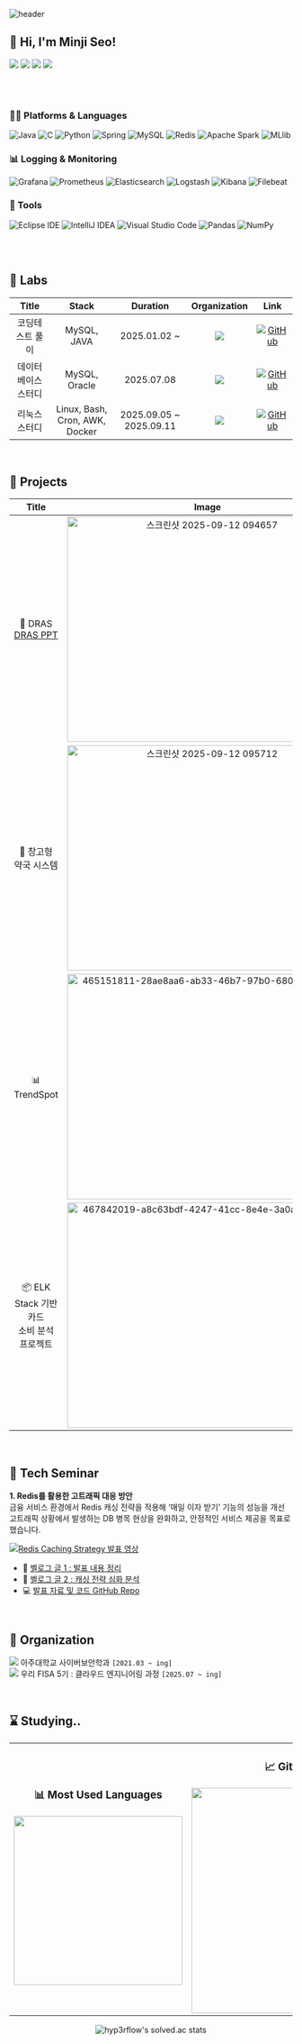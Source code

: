 
![header](https://capsule-render.vercel.app/api?type=venom&color=auto&text=Minji&animation=fadeIn&height=150&align=center)

## 👋 Hi, I'm Minji Seo!

<a href="https://github.com/menzzi" target="_blank"><img src="https://img.shields.io/badge/Github-181717?style=flat-square&logo=GitHub&logoColor=white"/></a> 
<a href="https://www.instagram.com/mindii_s/" target="_blank"><img src="https://img.shields.io/badge/instagram-E4405F?style=flat-square&logo=Instagram&logoColor=white"/></a>
<a href="https://blog.naver.com/minmin3927" target="_blank"><img src="https://img.shields.io/badge/naver.blog-03C75A?style=flat-square&logo=Naver&logoColor=white"/></a> 
<a href="https://velog.io/@menzzi" target="_blank"><img src="https://img.shields.io/badge/Velog-20C997?style=flat-square&logo=Velog&logoColor=white"/></a>
</a>  

<br><br>


### 🧑‍💻 Platforms & Languages
![Java](https://img.shields.io/badge/Java-007396?style=plastic&logo=Java&logoColor=white)
![C](https://img.shields.io/badge/C-A8B9CC?style=plastic&logo=C&logoColor=white)
![Python](https://img.shields.io/badge/Python-3776AB?style=plastic&logo=python&logoColor=white)
![Spring](https://img.shields.io/badge/Spring-6DB33F?style=plastic&logo=Spring&logoColor=white)
![MySQL](https://img.shields.io/badge/MySQL-4479A1?style=plastic&logo=MySQL&logoColor=white)
![Redis](https://img.shields.io/badge/Redis-Caching-red?style=plastic&logo=redis&logoColor=white)
![Apache Spark](https://img.shields.io/badge/Apache%20Spark-E25A1C?style=plastic&logo=apachespark&logoColor=white)
![MLlib](https://img.shields.io/badge/MLlib-FF9900?style=plastic&logo=MLlib&logoColor=white)


### 📊 Logging & Monitoring
![Grafana](https://img.shields.io/badge/Grafana-Monitoring-orange?style=plastic&logo=grafana&logoColor=white)
![Prometheus](https://img.shields.io/badge/Prometheus-Metrics-E6522C?style=plastic&logo=prometheus&logoColor=white)
![Elasticsearch](https://img.shields.io/badge/Elasticsearch-005571?style=plastic&logo=elasticsearch&logoColor=white)
![Logstash](https://img.shields.io/badge/Logstash-000000?style=plastic&logo=logstash&logoColor=white)
![Kibana](https://img.shields.io/badge/Kibana-E8478B?style=plastic&logo=kibana&logoColor=white)
![Filebeat](https://img.shields.io/badge/Filebeat-005571?style=plastic&logo=elastic&logoColor=white)

### 🔧 Tools
![Eclipse IDE](https://img.shields.io/badge/Eclipse%20IDE-2C2255?style=plastic&logo=Eclipse%20IDE&logoColor=white)
![IntelliJ IDEA](https://img.shields.io/badge/IntelliJ%20IDEA-000000?style=plastic&logo=intellijidea&logoColor=white)
![Visual Studio Code](https://img.shields.io/badge/Visual%20Studio%20Code-007ACC?style=plastic&logo=Visual%20Studio%20Code&logoColor=white)
![Pandas](https://img.shields.io/badge/Pandas-150458?style=plastic&logo=Pandas&logoColor=white)
![NumPy](https://img.shields.io/badge/Numpy-013243?style=plastic&logo=NumPy&logoColor=white)

<br><br>



## 🚀 Labs

|           Title           |     Stack     |   Duration   |     Organization     |     Link     |
|:-------------------------:|:-------------:|:------------:|:--------------------:|:------------:|
| 코딩테스트 풀이      | MySQL, JAVA   | 2025.01.02 ~ | <img src="https://img.shields.io/badge/-Individual-B497BD" /> | [![GitHub](https://img.shields.io/badge/GitHub%20%7C%20codingtest--study-181717?logo=github&logoColor=white)](https://github.com/menzzi/java-sql-self-codingtest-study.git) |
| 데이터베이스 스터디       | MySQL, Oracle | 2025.07.08   | <img src="https://img.shields.io/badge/-우리%20FISA%205기-blue" /> | [![GitHub](https://img.shields.io/badge/GitHub%20%7C%20database--study-181717?logo=github&logoColor=white)](https://github.com/menzzi/mysql-oracle-fisa05-database-study.git) |
| 리눅스 스터디        | Linux, Bash, Cron, AWK, Docker | 2025.09.05 ~ 2025.09.11 | <img src="https://img.shields.io/badge/-우리%20FISA%205기-blue?style=plastic" /> | [![GitHub](https://img.shields.io/badge/GitHub%20%7C%20linux--study-181717?logo=github&logoColor=white)](https://github.com/menzzi/linux-fisa5-study.git) |


<br>

  
## 🚩 Projects

|           Title           | Image |   Description      |   Duration   |     Organization     |     Link   |
|:-------------------------:|:--------------------:|:-------------:|:------------:|:--------------------:|:------------:|
| 🤖 DRAS <br> [DRAS PPT](https://github.com/user-attachments/files/22287669/DRAS.pdf) |  <img width="500" height="400" alt="스크린샷 2025-09-12 094657" src="https://github.com/user-attachments/assets/9b9e84e8-13f2-4677-bbb3-8ce95f74deb7"/>  | 데이터 마이닝을 활용한 신입 개발자를 위한 맞춤 채용공고 추천 시스템 | 2024.11 ~ 2024.12 | <img src="https://img.shields.io/badge/-아주대학교-midnightblue"/> | [![GitHub](https://img.shields.io/badge/GitHub%20%7C%202024F--DM--TEAM1-181717?style=for-the-badge&logo=github&logoColor=white)](https://github.com/orgs/2024F-DM-TEAM1/repositories) |
| 💊 창고형 <br> 약국 시스템 | <img width="500" height="400" alt="스크린샷 2025-09-12 095712" src="https://github.com/user-attachments/assets/aca82f5e-db60-4f30-84e9-bbb32431404f" /> | 약국 재고 관리 시스템 <br> - bash 기반 미니 프로젝트 | 2025.07.04 ~ 2025.07.10 | <img src="https://img.shields.io/badge/-우리%20FISA%205기-blue" /> | [![GitHub](https://img.shields.io/badge/GitHub%20%7C%20pharmacy--system-181717?style=for-the-badge&logo=github&logoColor=white)](https://github.com/menzzi/java-fisa5-pharmacy-stock-project) |
| 📊 TrendSpot | <img width="500" height="400" alt="465151811-28ae8aa6-ab33-46b7-97b0-680146afc638" src="https://github.com/user-attachments/assets/01fa0c7b-81c3-488c-b971-0a4d735eb071" /> | 소상공인을 위한<br>스마트 창업 인사이트<br>플랫폼 | 2025.07.10 ~ 2025.07.14 | <img src="https://img.shields.io/badge/-우리%20FISA%205기-blue" /> | [![GitHub](https://img.shields.io/badge/GitHub%20%7C%20trendspot-181717?style=for-the-badge&logo=github&logoColor=white)](https://github.com/menzzi/mysql-fisa-trendspot-partition) |
| 📦 ELK Stack 기반 카드 <br> 소비 분석<br> 프로젝트 | <img width="500" height="400" alt="467842019-a8c63bdf-4247-41cc-8e4e-3a0a53c33d47" src="https://github.com/user-attachments/assets/de59e7cc-1a59-4a98-9845-f537b258a15c" /> | ElasticSearch, Logstash, Kibana, Filebeat <br>실습을 중심으로 한 <br>데이터 분석 및 디지털 금융 컨설팅 | 2025.07.17 ~ 2025.07.18 | <img src="https://img.shields.io/badge/-우리%20FISA%205기-blue" /> | [![GitHub](https://img.shields.io/badge/GitHub%20%7C%20data--analysis-181717?style=for-the-badge&logo=github&logoColor=white)](https://github.com/menzzi/elk-woori-data-consume-analysis-project) |

<br>

## 📢 Tech Seminar
**1. Redis를 활용한 고트래픽 대응 방안**  
금융 서비스 환경에서 Redis 캐싱 전략을 적용해 ‘매일 이자 받기’ 기능의 성능을 개선
고트래픽 상황에서 발생하는 DB 병목 현상을 완화하고, 안정적인 서비스 제공을 목표로 했습니다.

[![Redis Caching Strategy 발표 영상](https://img.youtube.com/vi/mDGNjxhtFtU/0.jpg)](https://www.youtube.com/watch?v=mDGNjxhtFtU)

- 📄 [벨로그 글 1 : 발표 내용 정리](https://velog.io/@menzzi/%EC%9A%B0%EB%A6%AC-FIS-%EC%95%84%EC%B9%B4%EB%8D%B0%EB%AF%B8-5%EA%B8%B0-1%EC%B0%A8-%EA%B8%B0%EC%88%A0%EC%84%B8%EB%AF%B8%EB%82%98-1)
- 📄 [벨로그 글 2 : 캐싱 전략 심화 분석](https://velog.io/@menzzi/%EC%9A%B0%EB%A6%AC-FIS-%EC%95%84%EC%B9%B4%EB%8D%B0%EB%AF%B8-5%EA%B8%B0-1%EC%B0%A8-%EA%B8%B0%EC%88%A0%EC%84%B8%EB%AF%B8%EB%82%98-2)
- 💻 [발표 자료 및 코드 GitHub Repo](https://github.com/FISA-TechSeminar)

<br>

## 🌱 Organization
<img src="https://img.shields.io/badge/-아주대학교-midnightblue" /> 아주대학교 사이버보안학과 `[2021.03 ~ ing]`  
<img src="https://img.shields.io/badge/-우리%20FISA%205기-blue" /> 우리 FISA 5기 : 클라우드 엔지니어링 과정 `[2025.07 ~ ing]`

<br>

  
## ⌛ Studying..
<div align="center">

<table>
  <tr>
    <td align="center">
      <h3>📊 Most Used Languages</h3>
      <a href="https://github.com/anuraghazra/github-readme-stats">
        <img src="https://github-readme-stats.vercel.app/api/top-langs/?username=menzzi&layout=donut&show_icons=true&theme=default&hide_border=true&bg_color=ffffff&icon_color=C6538C&text_color=333333&title_color=DA5B0B&count_private=true&exclude_repo=Face-Transfer-Application" width="300" />
      </a>
    </td>
    <td align="center">
      <h3>📈 GitHub Stats</h3>
      <a href="https://github.com/anuraghazra/github-readme-stats">
        <img src="https://github-readme-stats.vercel.app/api?username=menzzi&show_icons=true&theme=default&hide_border=true&bg_color=ffffff&icon_color=C6538C&text_color=333333&title_color=DA5B0B&count_private=true" width="400" />
      </a>
    </td>
  </tr>
</table>

</div>

<div align="center">
  <img src="https://github-readme-solvedac.hyp3rflow.vercel.app/api/?handle=minmin3927" alt="hyp3rflow's solved.ac stats" />
</div>

